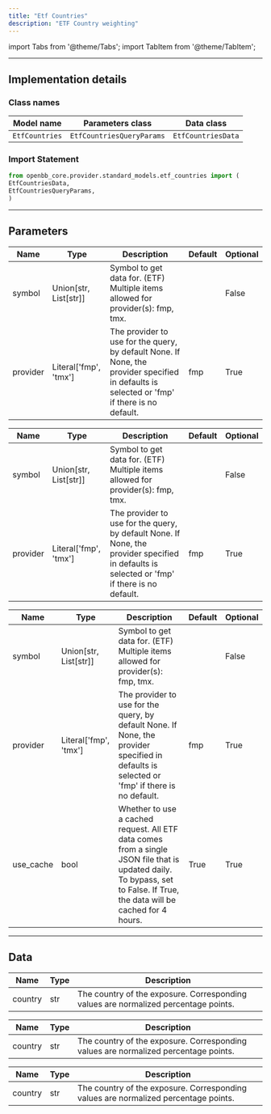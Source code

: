 ```yaml
---
title: "Etf Countries"
description: "ETF Country weighting"
---
```


<!-- markdownlint-disable MD012 MD031 MD033 -->

import Tabs from '@theme/Tabs';
import TabItem from '@theme/TabItem';

---

## Implementation details

### Class names

| Model name | Parameters class | Data class |
| ---------- | ---------------- | ---------- |
| `EtfCountries` | `EtfCountriesQueryParams` | `EtfCountriesData` |

### Import Statement

```python
from openbb_core.provider.standard_models.etf_countries import (
EtfCountriesData,
EtfCountriesQueryParams,
)
```

---

## Parameters

<Tabs>

<TabItem value='standard' label='standard'>

| Name | Type | Description | Default | Optional |
| ---- | ---- | ----------- | ------- | -------- |
| symbol | Union[str, List[str]] | Symbol to get data for. (ETF) Multiple items allowed for provider(s): fmp, tmx. |  | False |
| provider | Literal['fmp', 'tmx'] | The provider to use for the query, by default None. If None, the provider specified in defaults is selected or 'fmp' if there is no default. | fmp | True |
</TabItem>

<TabItem value='fmp' label='fmp'>

| Name | Type | Description | Default | Optional |
| ---- | ---- | ----------- | ------- | -------- |
| symbol | Union[str, List[str]] | Symbol to get data for. (ETF) Multiple items allowed for provider(s): fmp, tmx. |  | False |
| provider | Literal['fmp', 'tmx'] | The provider to use for the query, by default None. If None, the provider specified in defaults is selected or 'fmp' if there is no default. | fmp | True |
</TabItem>

<TabItem value='tmx' label='tmx'>

| Name | Type | Description | Default | Optional |
| ---- | ---- | ----------- | ------- | -------- |
| symbol | Union[str, List[str]] | Symbol to get data for. (ETF) Multiple items allowed for provider(s): fmp, tmx. |  | False |
| provider | Literal['fmp', 'tmx'] | The provider to use for the query, by default None. If None, the provider specified in defaults is selected or 'fmp' if there is no default. | fmp | True |
| use_cache | bool | Whether to use a cached request. All ETF data comes from a single JSON file that is updated daily. To bypass, set to False. If True, the data will be cached for 4 hours. | True | True |
</TabItem>

</Tabs>

---

## Data

<Tabs>

<TabItem value='standard' label='standard'>

| Name | Type | Description |
| ---- | ---- | ----------- |
| country | str | The country of the exposure. Corresponding values are normalized percentage points. |
</TabItem>

<TabItem value='fmp' label='fmp'>

| Name | Type | Description |
| ---- | ---- | ----------- |
| country | str | The country of the exposure. Corresponding values are normalized percentage points. |
</TabItem>

<TabItem value='tmx' label='tmx'>

| Name | Type | Description |
| ---- | ---- | ----------- |
| country | str | The country of the exposure. Corresponding values are normalized percentage points. |
</TabItem>

</Tabs>

